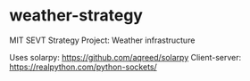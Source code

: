 # weather-strategy
MIT SEVT Strategy Project: Weather infrastructure 

Uses solarpy: https://github.com/aqreed/solarpy
Client-server: https://realpython.com/python-sockets/
